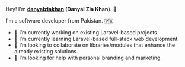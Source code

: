 Hey! I'm **<a href="https://www.linkedin.com/in/danyalziakhan" target="_blank">danyalziakhan</a> (Danyal Zia Khan)**. 👋

I'm a software developer from Pakistan. 🇵🇰

- 🔭 I’m currently working on existing Laravel-based projects.
- 🌱 I’m currently learning Laravel-based full-stack web development.
- 👯 I’m looking to collaborate on libraries/modules that enhance the already existing solutions.
- 🤔 I’m looking for help with personal branding and marketing.
  
